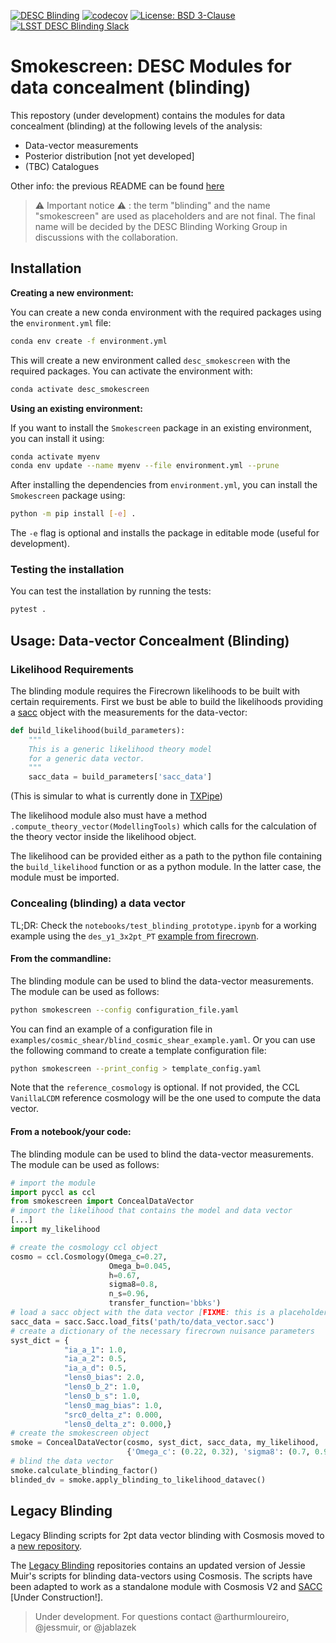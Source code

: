 [![DESC Blinding](https://github.com/LSSTDESC/Blinding/actions/workflows/CI.yml/badge.svg)](https://github.com/LSSTDESC/Blinding/actions/workflows/CI.yml)
[![codecov](https://codecov.io/gh/LSSTDESC/Blinding/graph/badge.svg?token=T3L9QM4PTT)](https://codecov.io/gh/LSSTDESC/Blinding)
[![License: BSD 3-Clause](https://img.shields.io/badge/License-BSD%203--Clause-blue.svg)](https://github.com/yourusername/yourrepository/blob/main/LICENSE)
[![LSST DESC Blinding Slack](https://img.shields.io/badge/join-Slack-4A154B)](https://lsstc.slack.com/archives/CT14ZF2AH)

# Smokescreen: DESC Modules for data concealment (blinding)
This repostory (under development) contains the modules for data concealment (blinding) at the following levels of the analysis:
- Data-vector measurements
- Posterior distribution [not yet developed]
- (TBC) Catalogues

Other info: the previous README can be found [here](bckp_README.md)

> :warning: Important notice :warning: : the term "blinding" and the name "smokescreen" are used as placeholders and are not final. The final name will be decided by the DESC Blinding Working Group in discussions with the collaboration.

## Installation
**Creating a new environment:**

You can create a new conda environment with the required packages using the `environment.yml` file:
```bash
conda env create -f environment.yml
```
This will create a new environment called `desc_smokescreen` with the required packages. You can activate the environment with:
```bash
conda activate desc_smokescreen
```

**Using an existing environment:**

If you want to install the `Smokescreen` package in an existing environment, you can install it using:
```bash
conda activate myenv
conda env update --name myenv --file environment.yml --prune
```

After installing the dependencies from `environment.yml`, you can install the `Smokescreen` package using:
```bash
python -m pip install [-e] .
```
The `-e` flag is optional and installs the package in editable mode (useful for development).

### Testing the installation
You can test the installation by running the tests:
```bash
pytest .
```

## Usage: Data-vector Concealment (Blinding)
### Likelihood Requirements
The blinding module requires the Firecrown likelihoods to be built with certain requirements. First we bust be able to build the likelihoods providing a [sacc](https://github.com/LSSTDESC/sacc/tree/master) object with the measurements for the data-vector:
```python
def build_likelihood(build_parameters):
    """
    This is a generic likelihood theory model 
    for a generic data vector.
    """
    sacc_data = build_parameters['sacc_data']
```
(This is simular to what is currently done in [TXPipe](https://github.com/LSSTDESC/TXPipe/blob/df0dcc8c1e974576dd1942624ab5ff7bd0fbbaa0/txpipe/utils/theory_model.py#L19))

The likelihood module also must have a method `.compute_theory_vector(ModellingTools)` which calls for the calculation of the theory vector inside the likelihood object. 

The likelihood can be provided either as a path to the python file containing the `build_likelihood` function or as a python module. In the latter case, the module must be imported.

### Concealing (blinding) a data vector
TL;DR: Check the `notebooks/test_blinding_prototype.ipynb` for a working example using the 
`des_y1_3x2pt_PT` [example from firecrown](https://github.com/LSSTDESC/firecrown/tree/master/examples/des_y1_3x2pt).

#### From the commandline:
The blinding module can be used to blind the data-vector measurements. The module can be used as follows:
```bash
python smokescreen --config configuration_file.yaml
```
You can find an example of a configuration file in `examples/cosmic_shear/blind_cosmic_shear_example.yaml`. Or you can use the following command to create a template configuration file:
```bash
python smokescreen --print_config > template_config.yaml
```
Note that the `reference_cosmology` is optional. If not provided, the CCL `VanillaLCDM` reference cosmology will be the one used to compute the data vector.

#### From a notebook/your code:
The blinding module can be used to blind the data-vector measurements. The module can be used as follows:
```python
# import the module
import pyccl as ccl
from smokescreen import ConcealDataVector
# import the likelihood that contains the model and data vector
[...]
import my_likelihood

# create the cosmology ccl object
cosmo = ccl.Cosmology(Omega_c=0.27, 
                      Omega_b=0.045, 
                      h=0.67, 
                      sigma8=0.8, 
                      n_s=0.96, 
                      transfer_function='bbks')
# load a sacc object with the data vector [FIXME: this is a placeholder, the sacc object should be loaded from the likelihood]
sacc_data = sacc.Sacc.load_fits('path/to/data_vector.sacc')
# create a dictionary of the necessary firecrown nuisance parameters
syst_dict = {
            "ia_a_1": 1.0,
            "ia_a_2": 0.5,
            "ia_a_d": 0.5,
            "lens0_bias": 2.0,
            "lens0_b_2": 1.0,
            "lens0_b_s": 1.0,
            "lens0_mag_bias": 1.0,
            "src0_delta_z": 0.000,
            "lens0_delta_z": 0.000,}
# create the smokescreen object
smoke = ConcealDataVector(cosmo, syst_dict, sacc_data, my_likelihood, 
                          {'Omega_c': (0.22, 0.32), 'sigma8': (0.7, 0.9)})
# blind the data vector
smoke.calculate_blinding_factor()
blinded_dv = smoke.apply_blinding_to_likelihood_datavec()
```


## Legacy Blinding
Legacy Blinding scripts for 2pt data vector blinding with Cosmosis moved to a [new repository](https://github.com/LSSTDESC/legacy_blinding).

The [Legacy Blinding](https://github.com/LSSTDESC/legacy_blinding) repositories contains an updated version of Jessie Muir's scripts for blinding data-vectors using Cosmosis. The scripts have been adapted to work as a standalone module with Cosmosis V2 and [SACC](https://sacc.readthedocs.io/en/latest/) [Under Construction!].

> Under development. For questions contact @arthurmloureiro, @jessmuir, or @jablazek
